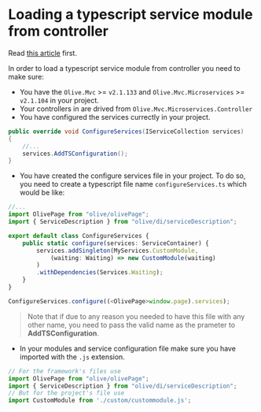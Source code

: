 ﻿# Loading a typescript service module from controller

Read [this article](../MvcJS/MigrationAndDI.md#loading-a-module-from-controller-or-viewcomponent) first.


In order to load a typescript service module from controller you need to make sure:
* You have the `Olive.Mvc` >= `v2.1.133` and `Olive.Mvc.Microservices` >= 
`v2.1.104` in your project.
* Your controllers in are drived from `Olive.Mvc.Microservices.Controller`
* You have configured the services currectly in your project.

```csharp
public override void ConfigureServices(IServiceCollection services)
{
    //...
    services.AddTSConfiguration();
}
```
* You have created the configure services file in your project. To do so, you need 
to create a typescript file name `configureServices.ts` which would be like:

```typescript
//...
import OlivePage from "olive/olivePage";
import { ServiceDescription } from "olive/di/serviceDescription";

export default class ConfigureServices {
    public static configure(services: ServiceContainer) {
        services.addSingleton(MyServices.CustomModule, 
            (waiting: Waiting) => new CustomModule(waiting)
        )
        .withDependencies(Services.Waiting);
    }
}

ConfigureServices.configure((<OlivePage>window.page).services);
```

> Note that if due to any reason you needed to have this file with any other name, you need to pass the valid name 
as the prameter to **AddTSConfiguration**.

* In your modules and service configuration file make sure you have imported with the `.js` extension.

```typescript
// For the framework's files use
import OlivePage from "olive/olivePage";
import { ServiceDescription } from "olive/di/serviceDescription";
// But for the project's file use
import CustomModule from './custom/custommodule.js';
```
